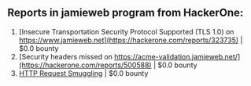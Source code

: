 ## Reports in jamieweb program from HackerOne:
1. [Insecure Transportation Security Protocol Supported (TLS 1.0) on https://www.jamieweb.net](https://hackerone.com/reports/323735) | $0.0 bounty
2. [Security headers missed on https://acme-validation.jamieweb.net/](https://hackerone.com/reports/500588) | $0.0 bounty
3. [HTTP Request Smuggling](https://hackerone.com/reports/643225) | $0.0 bounty